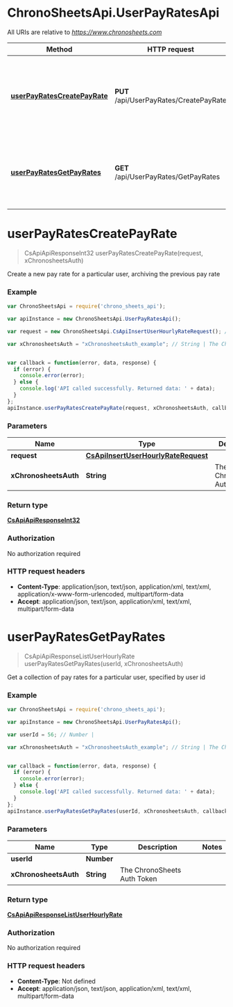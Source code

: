 # ChronoSheetsApi.UserPayRatesApi

All URIs are relative to *https://www.chronosheets.com*

Method | HTTP request | Description
------------- | ------------- | -------------
[**userPayRatesCreatePayRate**](UserPayRatesApi.md#userPayRatesCreatePayRate) | **PUT** /api/UserPayRates/CreatePayRate | Create a new pay rate for a particular user, archiving the previous pay rate
[**userPayRatesGetPayRates**](UserPayRatesApi.md#userPayRatesGetPayRates) | **GET** /api/UserPayRates/GetPayRates | Get a collection of pay rates for a particular user, specified by user id


<a name="userPayRatesCreatePayRate"></a>
# **userPayRatesCreatePayRate**
> CsApiApiResponseInt32 userPayRatesCreatePayRate(request, xChronosheetsAuth)

Create a new pay rate for a particular user, archiving the previous pay rate

### Example
```javascript
var ChronoSheetsApi = require('chrono_sheets_api');

var apiInstance = new ChronoSheetsApi.UserPayRatesApi();

var request = new ChronoSheetsApi.CsApiInsertUserHourlyRateRequest(); // CsApiInsertUserHourlyRateRequest | 

var xChronosheetsAuth = "xChronosheetsAuth_example"; // String | The ChronoSheets Auth Token


var callback = function(error, data, response) {
  if (error) {
    console.error(error);
  } else {
    console.log('API called successfully. Returned data: ' + data);
  }
};
apiInstance.userPayRatesCreatePayRate(request, xChronosheetsAuth, callback);
```

### Parameters

Name | Type | Description  | Notes
------------- | ------------- | ------------- | -------------
 **request** | [**CsApiInsertUserHourlyRateRequest**](CsApiInsertUserHourlyRateRequest.md)|  | 
 **xChronosheetsAuth** | **String**| The ChronoSheets Auth Token | 

### Return type

[**CsApiApiResponseInt32**](CsApiApiResponseInt32.md)

### Authorization

No authorization required

### HTTP request headers

 - **Content-Type**: application/json, text/json, application/xml, text/xml, application/x-www-form-urlencoded, multipart/form-data
 - **Accept**: application/json, text/json, application/xml, text/xml, multipart/form-data

<a name="userPayRatesGetPayRates"></a>
# **userPayRatesGetPayRates**
> CsApiApiResponseListUserHourlyRate userPayRatesGetPayRates(userId, xChronosheetsAuth)

Get a collection of pay rates for a particular user, specified by user id

### Example
```javascript
var ChronoSheetsApi = require('chrono_sheets_api');

var apiInstance = new ChronoSheetsApi.UserPayRatesApi();

var userId = 56; // Number | 

var xChronosheetsAuth = "xChronosheetsAuth_example"; // String | The ChronoSheets Auth Token


var callback = function(error, data, response) {
  if (error) {
    console.error(error);
  } else {
    console.log('API called successfully. Returned data: ' + data);
  }
};
apiInstance.userPayRatesGetPayRates(userId, xChronosheetsAuth, callback);
```

### Parameters

Name | Type | Description  | Notes
------------- | ------------- | ------------- | -------------
 **userId** | **Number**|  | 
 **xChronosheetsAuth** | **String**| The ChronoSheets Auth Token | 

### Return type

[**CsApiApiResponseListUserHourlyRate**](CsApiApiResponseListUserHourlyRate.md)

### Authorization

No authorization required

### HTTP request headers

 - **Content-Type**: Not defined
 - **Accept**: application/json, text/json, application/xml, text/xml, multipart/form-data


